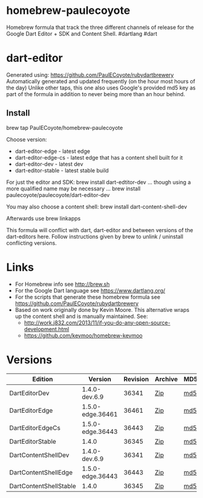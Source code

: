 homebrew-paulecoyote
====================

Homebrew formula that track the three different channels of release for the Google Dart Editor + SDK and Content Shell.  #dartlang #dart

dart-editor
===========

Generated using: https://github.com/PaulECoyote/rubydartbrewery
Automatically generated and updated frequently (on the hour most hours of the day)
Unlike other taps, this one also uses Google's provided md5 key as part of the formula in addition to never being more than an hour behind.

Install
-------
brew tap PaulECoyote/homebrew-paulecoyote

Choose version:
* dart-editor-edge - latest edge
* dart-editor-edge-cs - latest edge that has a content shell built for it
* dart-editor-dev - latest dev
* dart-editor-stable - latest stable build

For just the editor and SDK:
brew install dart-edtitor-dev
... though using a more qualified name may be necessary ...
brew install paulecoyote/paulecoyote/dart-editor-dev

You may also choose a content shell:
brew install dart-content-shell-dev

Afterwards use 
brew linkapps

This formula will conflict with dart, dart-editor and between versions of the dart-editors here.  Follow instructions given by brew to unlink / uninstall conflicting versions.

Links
=====
* For Homebrew info see http://brew.sh
* For the Google Dart language see https://www.dartlang.org/
* For the scripts that generate these homebrew formula see https://github.com/PaulECoyote/rubydartbrewery
* Based on work originally done by Kevin Moore. This alternative wraps up the content shell and is manually maintained.  See: 
    * http://work.j832.com/2013/11/if-you-do-any-open-source-development.html
    * https://github.com/kevmoo/homebrew-kevmoo

Versions
========
| Edition | Version | Revision | Archive | MD5 | Notes |
| ------- | ------- | -------- | ------- | --- | ----- |
| DartEditorDev | 1.4.0-dev.6.9 | 36341 | [Zip](http://storage.googleapis.com/dart-archive/channels/dev/release/36341/editor/darteditor-macos-x64.zip) | [md5](http://storage.googleapis.com/dart-archive/channels/dev/release/36341/editor/darteditor-macos-x64.zip.md5sum) | [Changes](http://storage.googleapis.com/dart-archive/channels/dev/release/latest/changelog.html) |
| DartEditorEdge | 1.5.0-edge.36461 | 36461 | [Zip](http://storage.googleapis.com/dart-archive/channels/be/raw/36461/editor/darteditor-macos-x64.zip) | [md5](http://storage.googleapis.com/dart-archive/channels/be/raw/36461/editor/darteditor-macos-x64.zip.md5sum) | - |
| DartEditorEdgeCs | 1.5.0-edge.36443 | 36443 | [Zip](http://storage.googleapis.com/dart-archive/channels/be/raw/36443/editor/darteditor-macos-x64.zip) | [md5](http://storage.googleapis.com/dart-archive/channels/be/raw/36443/editor/darteditor-macos-x64.zip.md5sum) | - |
| DartEditorStable | 1.4.0 | 36345 | [Zip](http://storage.googleapis.com/dart-archive/channels/stable/release/36345/editor/darteditor-macos-x64.zip) | [md5](http://storage.googleapis.com/dart-archive/channels/stable/release/36345/editor/darteditor-macos-x64.zip.md5sum) | [Changes](http://storage.googleapis.com/dart-archive/channels/stable/release/latest/changelog.html) |
| DartContentShellDev | 1.4.0-dev.6.9 | 36341 | [Zip](http://storage.googleapis.com/dart-archive/channels/dev/release/36341/dartium/content_shell-macos-ia32-release.zip) | [md5](http://storage.googleapis.com/dart-archive/channels/dev/release/36341/dartium/content_shell-macos-ia32-release.zip.md5sum) | - |
| DartContentShellEdge | 1.5.0-edge.36443 | 36443 | [Zip](http://storage.googleapis.com/dart-archive/channels/be/raw/36443/dartium/content_shell-macos-ia32-release.zip) | [md5](http://storage.googleapis.com/dart-archive/channels/be/raw/36443/dartium/content_shell-macos-ia32-release.zip.md5sum) | - |
| DartContentShellStable | 1.4.0 | 36345 | [Zip](http://storage.googleapis.com/dart-archive/channels/stable/release/36345/dartium/content_shell-macos-ia32-release.zip) | [md5](http://storage.googleapis.com/dart-archive/channels/stable/release/36345/dartium/content_shell-macos-ia32-release.zip.md5sum) | - |
